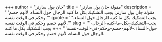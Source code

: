+++
author = "جان بول سارتر"
title = "مقولة جان بول سارتر"
description = '''مقولة جان بول سارتر: يجب التشكيك بكل ما كتبه الرجال حول النساء، لأنهم خصم وحكم في الوقت نفسه.'''
quote = '''يجب التشكيك بكل ما كتبه الرجال حول النساء، لأنهم خصم وحكم في الوقت نفسه.'''
slug = '''يجب-التشكيك-بكل-ما-كتبه-الرجال-حول-النساء،-لأنهم-خصم-وحكم-في-الوقت-نفسه'''
+++
يجب التشكيك بكل ما كتبه الرجال حول النساء، لأنهم خصم وحكم في الوقت نفسه.
